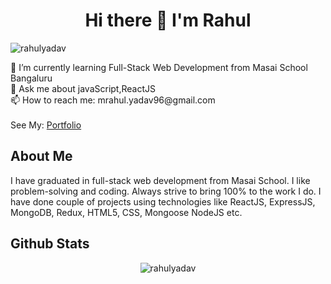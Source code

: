 <h1 align="center" >Hi there 👋 I'm Rahul </h1>
<p align="left"> <img src="https://komarev.com/ghpvc/?username=rahulyadav96" alt="rahulyadav" /> </p>
🌱 I’m currently learning Full-Stack Web Development from Masai School Bangaluru
<br />
💬 Ask me about javaScript,ReactJS
<br />
📫 How to reach me: mrahul.yadav96@gmail.com
<br />
<br />
See My: <a href="https://rahulyadav-portfolio.netlify.app/" target="_blank">Portfolio</a>
<h2>About Me </h2>
<p>I have graduated in full-stack web development from Masai School. I like problem-solving and coding. Always strive to bring 100% to the work I do. I have done couple of projects using technologies like ReactJS, ExpressJS, MongoDB, Redux, HTML5, CSS, Mongoose NodeJS etc.</p>

### 
<h2>Github Stats</h2>
<p align="center"> <img src="https://github-readme-stats.vercel.app/api?username=rahulyadav96&show_icons=true&theme=dark" alt="rahulyadav" /> 

<!--
**rahulyadav96/rahulyadav96** is a ✨ _special_ ✨ repository because its `README.md` (this file) appears on your GitHub profile.

Here are some ideas to get you started:

- 🔭 I’m currently working on ...
- 🌱 I’m currently learning ...
- 👯 I’m looking to collaborate on ...
- 🤔 I’m looking for help with ...
- 💬 Ask me about ...
- 📫 How to reach me: ...
- 😄 Pronouns: ...
- ⚡ Fun fact: ...
-->


